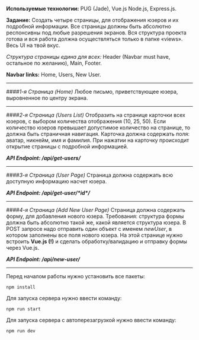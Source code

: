 **Используемые технологии:** 
PUG (Jade), Vue.js Node.js, Express.js.

**Задание:**
Создать четыре страницы, для отображения юзеров и их подробной информации. Все страницы должны быть абсолютно респонсивны под любые разрешения экранов. Вся структура проекта готова и вся работа должна осуществляться только в папке «views». Весь UI на твой вкус.

*Структура страницы едина для всех:* Header (Navbar must have, остальное по желанию), Main, Footer.

**Navbar links:** Home, Users, New User.

---
####*1-я Страница (Home)*
Любое письмо, приветствующее юзера, выровненное по центру экрана.

---
####*2-я Страница (Users List)*
Отобразить на странице карточки всех юзеров, с выбором количества отображения (10, 25, 50).
Если количество юзеров превышает допустимое количество на странице, то должна быть страничная навигация.
Карточка должна содержать поля: аватар, никнейм, имя и фамилия. При нажатии на карточку происходит открытие страницы с подробной информацией.

***API Endpoint: /api/get-users/***

---
####*3-я Страница (User Page)*
Страница должна содержать всю доступную информацию насчет юзера.

***API Endpoint: /api/get-user/\*id\*/***

---

####*4-я Страница (Add New User Page)*
Страница должна содержать форму, для добавления нового юзера.
Требования: структура формы должна быть абсолютно такой же, какой является структура юзера. В POST запросе надо отправить один объект с именем *newUser*, в котором заполнены все поля нового юзера. На этой странице нужно встроить **Vue.js (!)** и сделать обработку/валидацию и отправку формы через Vue.js.

***API Endpoint: /api/new-user/***

---

Перед началом работы нужно установить все пакеты:
```
npm install
```

Для запуска сервера нужно ввести команду:
```
npm run start
```

Для запуска сервера с автоперезагрузкой нужно ввести команду:
```
npm run dev
```
